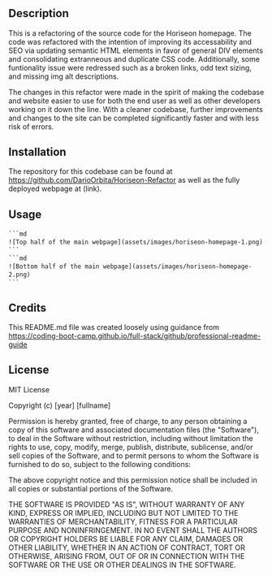 # <Horiseon-Refactor>

## Description

This is a refactoring of the source code for the Horiseon homepage. The code was refactored with the intention of improving its accessability and SEO via updating semantic HTML elements in favor of general DIV elements and consolidating extranneous and duplicate CSS code. Additionally, some funtionality issue were redressed such as a broken links, odd text sizing, and missing img alt descriptions.

The changes in this refactor were made in the spirit of making the codebase and website easier to use for both the end user as well as other developers working on it down the line. With a cleaner codebase, further improvements and changes to the site can be completed significantly faster and with less risk of errors.

## Installation

The repository for this codebase can be found at https://github.com/DarioOrbita/Horiseon-Refactor as well as the fully deployed webpage at (link).

## Usage

    ```md
    ![Top half of the main webpage](assets/images/horiseon-homepage-1.png)
    ```
    ```md
    ![Bottom half of the main webpage](assets/images/horiseon-homepage-2.png)
    ```

## Credits

This README.md file was created loosely using guidance from https://coding-boot-camp.github.io/full-stack/github/professional-readme-guide

## License

MIT License

Copyright (c) [year] [fullname]

Permission is hereby granted, free of charge, to any person obtaining a copy
of this software and associated documentation files (the "Software"), to deal
in the Software without restriction, including without limitation the rights
to use, copy, modify, merge, publish, distribute, sublicense, and/or sell
copies of the Software, and to permit persons to whom the Software is
furnished to do so, subject to the following conditions:

The above copyright notice and this permission notice shall be included in all
copies or substantial portions of the Software.

THE SOFTWARE IS PROVIDED "AS IS", WITHOUT WARRANTY OF ANY KIND, EXPRESS OR
IMPLIED, INCLUDING BUT NOT LIMITED TO THE WARRANTIES OF MERCHANTABILITY,
FITNESS FOR A PARTICULAR PURPOSE AND NONINFRINGEMENT. IN NO EVENT SHALL THE
AUTHORS OR COPYRIGHT HOLDERS BE LIABLE FOR ANY CLAIM, DAMAGES OR OTHER
LIABILITY, WHETHER IN AN ACTION OF CONTRACT, TORT OR OTHERWISE, ARISING FROM,
OUT OF OR IN CONNECTION WITH THE SOFTWARE OR THE USE OR OTHER DEALINGS IN THE
SOFTWARE.